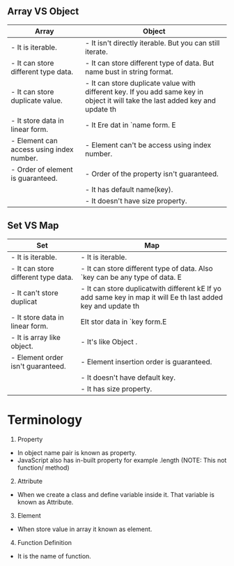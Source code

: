 ## Array VS Object

| Array                                    | Object                                                                                                                         |
| ---------------------------------------- | ------------------------------------------------------------------------------------------------------------------------------ |
| - It is iterable.                        | - It isn't directly iterable. But you can still iterate.                                                                       |
| - It can store different type data.      | - It can store different type of data. But name bust in string format.                                                         |
| - It can store duplicate value.          | - It can store duplicate value with different key. If you add same key in object it will take the last added key and update th |
| - It store data in linear form.          | - It Ere dat in `name form. E                                                                                                  |
| - Element can access using index number. | - Element can't be access using index number.                                                                                  |
| - Order of element is guaranteed.        | - Order of the property isn't guaranteed.                                                                                      |
|                                          | - It has default name(key).                                                                                                    |
|                                          | - It doesn't have size property.                                                                                               |

## Set VS Map

| Set                                 | Map                                                                                                           |
| ----------------------------------- | ------------------------------------------------------------------------------------------------------------- |
| - It is iterable.                   | - It is iterable.                                                                                             |
| - It can store different type data. | - It can store different type of data. Also `key can be any type of data. E                                   |
| - It can't store duplicat           | - It can store duplicatwith different kE If yo add same key in map it will Ee th last added key and update th |
| - It store data in linear form.     | EIt stor data in `key form.E                                                                                  |
| - It is array like object.          | - It's like Object .                                                                                          |
| - Element order isn't guaranteed.   | - Element insertion order is guaranteed.                                                                      |
|                                     | - It doesn't have default key.                                                                                |
|                                     | - It has size property.                                                                                       |

# Terminology

1. Property

- In object name pair is known as property.
- JavaScript also has in-built property for example .length (NOTE: This not function/ method)

2. Attribute

- When we create a class and define variable inside it. That variable is known as Attribute.

3. Element

- When store value in array it known as element.

4. Function Definition

- It is the name of function.
